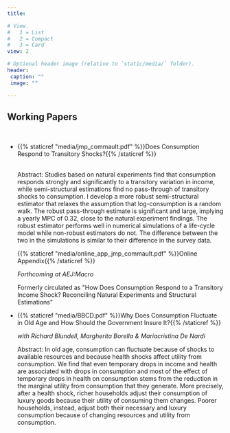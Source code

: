 ```yaml
---
title:

# View.
#   1 = List
#   2 = Compact
#   3 = Card
view: 2

# Optional header image (relative to `static/media/` folder).
header:
 caption: ""
 image: ""

---
```


## Working Papers
<br>

<ul>
  <li> {{% staticref "media/jmp_commault.pdf" %}}Does Consumption Respond to Transitory Shocks?{{% /staticref %}} </li>
<br>

Abstract: Studies based on natural experiments find that consumption responds strongly and significantly to a transitory variation in income, while semi-structural estimations find no pass-through of transitory shocks to consumption. I develop a more robust semi-structural estimator that relaxes the assumption that log-consumption is a random walk. The robust pass-through estimate is significant and large, implying a yearly MPC of 0.32, close to the natural experiment findings. The robust estimator performs well in numerical simulations of a life-cycle model while non-robust estimators do not. The difference between the two in the simulations is similar to their difference in the survey data.

{{% staticref "media/online_app_jmp_commault.pdf" %}}Online Appendix{{% /staticref %}}

_Forthcoming at AEJ:Macro_

Formerly circulated as "How Does Consumption Respond to a Transitory Income Shock? Reconciling Natural Experiments and Structural Estimations"


<li> {{% staticref "media/BBCD.pdf" %}}Why Does Consumption Fluctuate in Old Age and How Should the Government Insure It?{{% /staticref %}} </li>

_with Richard Blundell, Margherita Borella & Mariacristina De Nardi_

Abstract: In old age, consumption can fluctuate because of shocks to available resources and because health shocks affect utility from consumption. We find that even temporary drops in income and health are associated with drops in consumption and most of the effect of temporary drops in health on consumption stems from the reduction in the marginal utility from consumption that they generate. More precisely, after a health shock, richer households adjust their consumption of luxury goods because their utility of consuming them changes. Poorer households, instead, adjust both their necessary and luxury consumption because of changing resources and utility from consumption.
</ul>